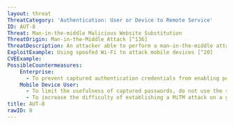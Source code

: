 ```yaml
---
layout: threat
ThreatCategory: 'Authentication: User or Device to Remote Service'
ID: AUT-8
Threat: Man-in-the-middle Malicious Website Substitution
ThreatOrigin: Man-in-the-Middle Attack [^136]
ThreatDescription: An attacker able to perform a man-in-the-middle attack could intercept a request for a genuine website and return a fake or malicious website that attempts to capture credentials.
ExploitExample: Using spoofed Wi-Fi to attack mobile devices [^20]
CVEExample:
PossibleCountermeasures:
    Enterprise:
      - To prevent captured authentication credentials from enabling persistent access to sensitive services, configure them with authentication methods that use unpredictable one-time cryptographic tokens that are replay-resistant (e.g. public key authentication, FIDO Alliance protocols, pre-shared access codes).
    Mobile Device User:
      - To limit the usefulness of captured passwords, do not use the same password or derivations thereof to authenticate to multiple services.
      - To increase the difficulty of establishing a MiTM attack on a given wireless access session in which authentication credentials are exchanged, avoid authenticating to sensitive remote services over untrusted Wi-Fi networks.
title: AUT-8
rawID: 8
---
```

